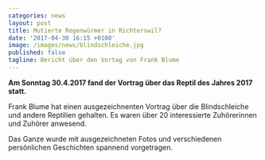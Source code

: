 ```yaml
---
categories: news
layout: post
title: Mutierte Regenwürmer in Richterswil?
date: '2017-04-30 16:15 +0100'
image: /images/news/blindschleiche.jpg
published: false
tagline: Bericht über den Vortag von Frank Blume
---
```


**Am Sonntag 30.4.2017 fand der Vortrag über das Reptil des Jahres 2017 statt.**

Frank Blume hat einen ausgezeichnenten Vortrag über die Blindschleiche und andere Reptilien gehalten.
Es waren über 20 interessierte Zuhörerinnen und Zuhörer anwesend.

Das Ganze wurde mit ausgezeichneten Fotos und verschiedenen persönlichen Geschichten spannend vorgetragen.

